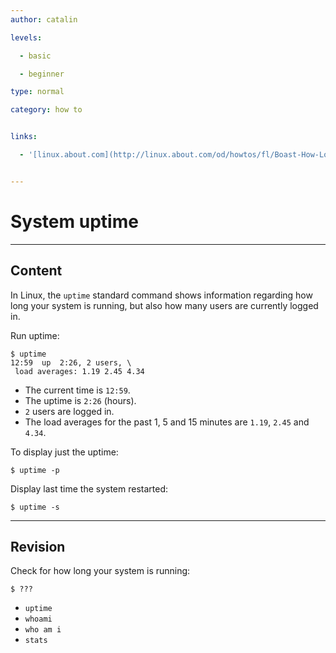 ```yaml
---
author: catalin

levels:

  - basic

  - beginner

type: normal

category: how to


links:

  - '[linux.about.com](http://linux.about.com/od/howtos/fl/Boast-How-Long-Your-Linux-System-Has-Been-Running-Using-uptime.htm){website}'


---
```


# System uptime

---
## Content

In Linux, the `uptime` standard command shows information regarding how long your system is running, but also how many users are currently logged in.

Run uptime:
```
$ uptime
12:59  up  2:26, 2 users, \
 load averages: 1.19 2.45 4.34
```

- The current time is `12:59`.
- The uptime is `2:26` (hours).
- `2` users are logged in.
- The load averages for the past 1, 5 and 15 minutes are `1.19`, `2.45` and `4.34`.

To display just the uptime:
```
$ uptime -p
```
Display last time the system restarted:
```
$ uptime -s
```

---
## Revision

Check for how long your system is running: 
```
$ ???
```

* `uptime`
* `whoami`
* `who am i`
* `stats`

